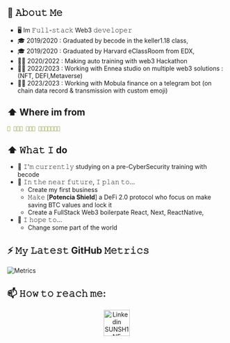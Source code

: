 

## 💬 𝙰𝚋𝚘𝚞𝚝 𝙼𝚎 
- 🖥 Im 𝙵𝚞𝚕𝚕-𝚜𝚝𝚊𝚌𝚔 Web3 𝚍𝚎𝚟𝚎𝚕𝚘𝚙𝚎𝚛
- 🎓 2019/2020 : Graduated by becode in the keller1.18 class,
- 🎓 2019/2020 : Graduated by Harvard eClassRoom from EDX,
- 👨‍💻 2020/2022 : Making auto training with web3 Hackathon
- 👨‍💻 2022/2023 : Working with Ennea studio on multiple web3 solutions : (NFT, DEFI,Metaverse)
- 👨‍💻 2023/2023 : Working with Mobula finance on a telegram bot (on chain data record & transmission with custom emoji)


## ⬆ Where im from

```yaml
🧿 🧿🧿🧿 🧿🧿🧿 🧿🧿🧿🧿🧿🧿🧿
```

## ⬆ 𝚆𝚑𝚊𝚝 𝙸 do

- 🔨 𝙸'𝚖 𝚌𝚞𝚛𝚛𝚎𝚗𝚝𝚕𝚢 studying on a pre-CyberSecurity training with becode
- 🎯 𝙸𝚗 𝚝𝚑𝚎 𝚗𝚎𝚊𝚛 𝚏𝚞𝚝𝚞𝚛𝚎, 𝙸 𝚙𝚕𝚊𝚗 𝚝𝚘...
	- Create my first business
	- 𝙼𝚊𝚔𝚎 [**Potencia Shield**] a DeFi 2.0 protocol who focus on make saving BTC values and lock it 
  	- Create a FullStack Web3 boilerpate React, Next, ReactNative,
- 🤞 𝙸 𝚑𝚘𝚙𝚎 𝚝𝚘...
	- Change some part of the world 

 
## ⚡ 𝙼𝚢 𝙻𝚊𝚝𝚎𝚜𝚝 GitHub 𝙼𝚎𝚝𝚛𝚒𝚌𝚜 
![Metrics](https://metrics.lecoq.io/jSUNSH1NEw?template=terminal&lines=1&isocalendar=1&habits=1&base=header%2C%20activity%2C%20community%2C%20repositories%2C%20metadata&base.indepth=false&base.hireable=false&base.skip=false&isocalendar=false&isocalendar.duration=half-year&lines=false&lines.sections=base&lines.repositories.limit=4&lines.history.limit=1&habits=false&habits.from=200&habits.days=14&habits.facts=true&habits.charts=false&habits.charts.type=classic&habits.trim=false&habits.languages.limit=8&habits.languages.threshold=0%25&config.timezone=Europe%2FBrussels&config.twemoji=true)


## 📫 𝙷𝚘𝚠 𝚝𝚘 𝚛𝚎𝚊𝚌𝚑 𝚖𝚎:
  
<p align="center">
  <a href="https://www.linkedin.com/in/joffrey-weertz/">
    <img src="https://raw.githubusercontent.com/Raymo111/Raymo111/master/socials/linkedin.png" alt="Linkedin SUNSH1NE" height="60em" align="center"/>
  </a>
  <a href= "https://twitter.com/JSUNSH1NEw"4
    <img src="https://raw.githubusercontent.com/Raymo111/Raymo111/master/socials/twitter.svg" alt="tweeter SUNSH1NE" height="60em" width="60em" align="center"/>
  </a>
</p>
	








